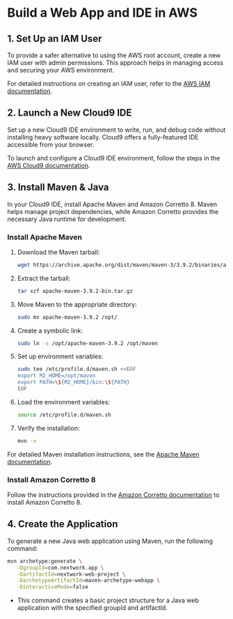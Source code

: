 # Build a Web App and IDE in AWS

## 1. Set Up an IAM User

To provide a safer alternative to using the AWS root account, create a new IAM user with admin permissions. This approach helps in managing access and securing your AWS environment.

For detailed instructions on creating an IAM user, refer to the [AWS IAM documentation](https://docs.aws.amazon.com/IAM/latest/UserGuide/intro-structure.html).

## 2. Launch a New Cloud9 IDE

Set up a new Cloud9 IDE environment to write, run, and debug code without installing heavy software locally. Cloud9 offers a fully-featured IDE accessible from your browser.

To launch and configure a Cloud9 IDE environment, follow the steps in the [AWS Cloud9 documentation](https://docs.aws.amazon.com/cloud9/latest/user-guide/welcome.html).

## 3. Install Maven & Java

In your Cloud9 IDE, install Apache Maven and Amazon Corretto 8. Maven helps manage project dependencies, while Amazon Corretto provides the necessary Java runtime for development.

### Install Apache Maven

1. Download the Maven tarball:
    ```bash
    wget https://archive.apache.org/dist/maven/maven-3/3.9.2/binaries/apache-maven-3.9.2-bin.tar.gz
    ```

2. Extract the tarball:
    ```bash
    tar xzf apache-maven-3.9.2-bin.tar.gz
    ```

3. Move Maven to the appropriate directory:
    ```bash
    sudo mv apache-maven-3.9.2 /opt/
    ```

4. Create a symbolic link:
    ```bash
    sudo ln -s /opt/apache-maven-3.9.2 /opt/maven
    ```

5. Set up environment variables:
    ```bash
    sudo tee /etc/profile.d/maven.sh <<EOF
    export M2_HOME=/opt/maven
    export PATH=\${M2_HOME}/bin:\${PATH}
    EOF
    ```

6. Load the environment variables:
    ```bash
    source /etc/profile.d/maven.sh
    ```

7. Verify the installation:
    ```bash
    mvn -v
    ```

For detailed Maven installation instructions, see the [Apache Maven documentation](https://maven.apache.org/install.html).

### Install Amazon Corretto 8

Follow the instructions provided in the [Amazon Corretto documentation](https://docs.aws.amazon.com/corretto/latest/corretto-8-ug/what-is-corretto.html) to install Amazon Corretto 8.

## 4. Create the Application

To generate a new Java web application using Maven, run the following command:

```bash
mvn archetype:generate \
   -DgroupId=com.nextwork.app \
   -DartifactId=nextwork-web-project \
   -DarchetypeArtifactId=maven-archetype-webapp \
   -DinteractiveMode=false
```
- This command creates a basic project structure for a Java web application with the specified groupId and artifactId.
